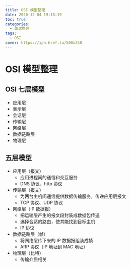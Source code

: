 ```yaml
---
title: OSI 模型整理
date: 2020-12-04 19:18:19
toc: true
categories:
  - 面试整理
tags:
  - OSI
cover: https://iph.href.lu/500x250
---
```


# OSI 模型整理

## OSI 七层模型

- 应用层
- 表示层
- 会话层
- 传输层
- 网络层
- 数据链路层
- 物理层

## 五层模型

- 应用层（报文）
  - 应用进程间的通信和交互服务
  - DNS 协议、http 协议
- 传输层（报文）
  - 为两台主机间通信提供数据传输服务，传递应用层报文
  - TCP 协议、UDP 协议
- 网络层（IP 数据报）
  - 把运输层产生的报文段封装成数据包传送
  - 选择合适的路由，使其能找到目标主机
  - IP 协议
- 数据链路层（帧）
  - 将网络层传下来的 IP 数据报组装成帧
  - ARP 协议（IP 地址到 MAC 地址）
- 物理层（比特）
  - 传输介质相关

